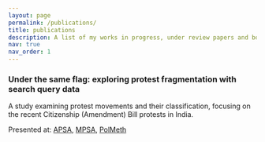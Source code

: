 ```yaml
---
layout: page
permalink: /publications/
title: publications
description: A list of my works in progress, under review papers and book chapters (papers available on request)
nav: true
nav_order: 1
---
```




<div class="publication">

<h3 class="publication-title">
    Under the same flag: exploring protest fragmentation with search query data
</h2>
<p class="publication-description">
    A study examining protest movements and their classification, focusing on the recent Citizenship (Amendment) Bill protests in India.
</p>
<p class="conference-list">
    Presented at: 
    <a href="https://www.apsanet.org/annualmeeting" target="_blank">APSA</a>, 
    <a href="https://www.mpsanet.org/conference/" target="_blank">MPSA</a>, 
    <a href="https://polmeth2023.sites.stanford.edu/" target="_blank">PolMeth</a>
</p>

</div>






<!-- Add more publications here -->



